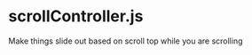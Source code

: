 scrollController.js
===================

Make things slide out based on scroll top while you are scrolling
